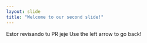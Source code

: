 ```yaml
---
layout: slide
title: "Welcome to our second slide!"
---
```

Estor revisando tu PR jeje
Use the left arrow to go back!
